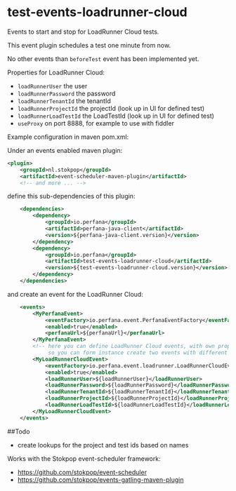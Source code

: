 # test-events-loadrunner-cloud

Events to start and stop for LoadRunner Cloud tests.

This event plugin schedules a test one minute from now.

No other events than `beforeTest` event has been implemented yet.

Properties for LoadRunner Cloud:
* `loadRunnerUser` the user 
* `loadRunnerPassword` the password 
* `loadRunnerTenantId` the tenantId 
* `loadRunnerProjectId` the projectId (look up in UI for defined test)
* `loadRunnerLoadTestId` the LoadTestId (look up in UI for defined test) 
* `useProxy` on port 8888, for example to use with fiddler

Example configuration in maven pom.xml:

Under an events enabled maven plugin: 

```xml
<plugin>
    <groupId>nl.stokpop</groupId>
    <artifactId>event-scheduler-maven-plugin</artifactId>
    <!-- and more ... -->
```

define this sub-dependencies of this plugin:

```xml
    <dependencies>
        <dependency>
            <groupId>io.perfana</groupId>
            <artifactId>perfana-java-client</artifactId>
            <version>${perfana-java-client.version}</version>
        </dependency>
        <dependency>
            <groupId>io.perfana</groupId>
            <artifactId>test-events-loadrunner-cloud</artifactId>
            <version>${test-events-loadrunner-cloud.version}</version>
        </dependency>
    </dependencies>
```

and create an event for the LoadRunner Cloud:

```xml
    <events>
        <MyPerfanaEvent>
            <eventFactory>io.perfana.event.PerfanaEventFactory</eventFactory>
            <enabled>true</enabled>
            <perfanaUrl>${perfanaUrl}</perfanaUrl>
        </MyPerfanaEvent>
        <!-- here you can define LoadRunner Cloud events, with own properties per event,
             so you can form instance create two events with different load tests for example -->
        <MyLoadRunnerCloudEvent>
            <eventFactory>io.perfana.event.loadrunner.LoadRunnerCloudEventFactory</eventFactory>
            <enabled>true</enabled>
            <loadRunnerUser>${loadRunnerUser}</loadRunnerUser>
            <loadRunnerPassword>${loadRunnerPassword}</loadRunnerPassword>
            <loadRunnerTenantId>${loadRunnerTenantId}</loadRunnerTenantId>
            <loadRunnerProjectId>${loadRunnerProjectId}</loadRunnerProjectId>
            <loadRunnerLoadTestId>${loadRunnerLoadTestId}</loadRunnerLoadTestId>
        </MyLoadRunnerCloudEvent>
    </events>
```

##Todo

* create lookups for the project and test ids based on names

Works with the Stokpop event-scheduler framework: 
* https://github.com/stokpop/event-scheduler
* https://github.com/stokpop/events-gatling-maven-plugin
